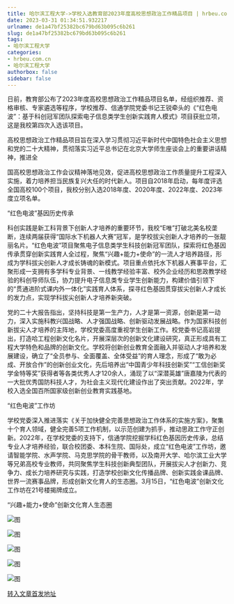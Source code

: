 ```yaml
---
title: 哈尔滨工程大学->学校入选教育部2023年度高校思想政治工作精品项目 | hrbeu.com.cn
date: 2023-03-31 01:34:51.932217
urlname: de1a47bf25382bc679bd63b095c6b261
slug: de1a47bf25382bc679bd63b095c6b261
tags: 
- 哈尔滨工程大学
categories:
- hrbeu.com.cn
- 哈尔滨工程大学
authorbox: false
sidebar: false
---
```

日前，教育部公布了2023年度高校思想政治工作精品项目名单，经组织推荐、资格审核、专家遴选等程序，学校推荐、信通学院党委书记王锐牵头的《“红色电波”：基于科创冠军团队探索电子信息类学生创新实践育人模式》项目获批立项，这是我校第四次入选该项目。

高校思想政治工作精品项目旨在深入学习贯彻习近平新时代中国特色社会主义思想和党的二十大精神，贯彻落实习近平总书记在北京大学师生座谈会上的重要讲话精神，推进全
<!--more-->
国高校思想政治工作会议精神落地见效，促进高校思想政治工作质量提升工程深入实施，着力培养担当民族复兴大任的时代新人。项目自2018年启动，每年度评选全国高校100个项目，我校分别入选2018年度、2020年度、2022年度、2023年度立项名单。

“红色电波”基因历史传承

科创实践是新工科背景下创新人才培养的重要环节，我校“E唯”打破北美名校垄断，连续两届获得“国际水下机器人大赛”冠军，是学校拔尖创新人才培养的一张靓丽名片。“红色电波”项目聚焦电子信息类学生科技创新冠军团队，探索将红色基因传承贯穿创新实践育人全过程，聚焦“兴趣+能力+使命”的一流人才培养路径，形成为学科拔尖创新人才成长铸魂的新模式。项目重点依托水下机器人赛事平台，汇聚形成一支拥有多学科专业背景、一线教学经验丰富、校外企业经历和思政教学经验的科创导师队伍，协力提升电子信息类专业学生创新能力，构建价值引领下的“贯通进阶式课内外一体化”实践育人体系，探寻红色基因贯穿拔尖创新人才成长的发力点，实现学科拔尖创新人才培养新突破。

党的二十大报告指出，坚持科技是第一生产力，人才是第一资源，创新是第一动力，深入实施科教兴国战略、人才强国战略、创新驱动发展战略。作为国家科技创新拔尖人才培养的主阵地，学校党委高度重视学生创新工作。校党委书记高岩提出，打造哈工程创新文化名片，开展深层次的创新文化建设研究，真正形成具有工程大学特色和品牌的创新文化。学校将创新创业教育全面融入并驱动人才培养和发展建设，确立了“全员参与、全面覆盖、全体受益”的育人理念，形成了“敢为必成、开放合作”的创新创业文化，先后培养出“中国青少年科技创新奖”“工信创新奖学金特等奖”获得者等各类优秀人才120余人，涌现了以“深潜英雄”唐嘉陵为代表的一大批优秀国防科技人才，为社会主义现代化建设作出了突出贡献。2022年，学校入选全国百所国家级创新创业教育实践基地。

“红色电波”工作坊

学校党委深入推进落实《关于加快健全完善思想政治工作体系的实施方案》，聚集十个育人领域，健全完善5项工作机制，以示范创建为抓手，推动思政工作守正创新。2022年，在学校党委的支持下，信通学院挖掘学科红色基因历史传承，总结专业人才培养经验，联合校团委、本科生院、国际处，成立“红色电波”工作坊，邀请智能学院、水声学院、马克思学院的骨干教师，以及南开大学、哈尔滨工业大学等兄弟高校专业教师，共同聚焦学生科技创新典型团队，开展拔尖人才创新力、竞争力、成长力培养研究与实践，打造学校创新文化传播品牌、创新实践金课品牌、世界一流赛事品牌，形成创新文化育人的生态圈。3月15日，“红色电波”创新文化工作坊在21号楼揭牌成立。

“兴趣+能力+使命”创新文化育人生态圈

![图](http://gongxue.cn/__local/F/CE/72/1FD3F4A61E524BAD44601B6E359_35C04A3D_A5705.jpg)

![图](http://gongxue.cn/__local/5/9A/30/F588EB6E700CE2C4F8AA4ACE164_010497FB_1608B.jpg)

![图](http://gongxue.cn/__local/E/17/48/3182E7FAC566B5ACFF234D77599_036852D2_109B1.jpg)

![图](http://gongxue.cn/__local/C/F1/09/97BEB0BFF711066081952F504BE_1AB97940_263C2.jpg)

![图](http://gongxue.cn/__local/8/37/7F/AEDA2249D194266F8B4E4201CC1_1207E3E7_2B352.jpg)

[转入文章首发地址](http://gongxue.cn/info/1141/75052.htm)